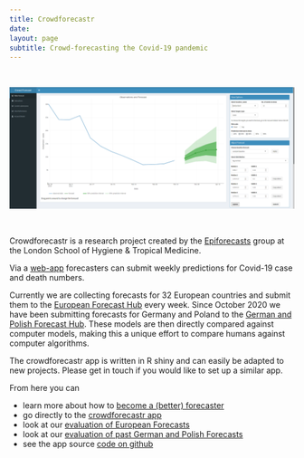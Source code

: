 ```yaml
---
title: Crowdforecastr
date: 
layout: page
subtitle: Crowd-forecasting the Covid-19 pandemic
---
```

<br>

![](images/app-screenshot.png)

<br> 


Crowdforecastr is a research project created by the [Epiforecasts](epiforecasts.io) group at the London School of Hygiene & Tropical Medicine. 

Via a [web-app](https://cmmid-lshtm.shinyapps.io/crowd-forecast/) forecasters can submit weekly predictions for Covid-19 case and death numbers. 

Currently we are collecting forecasts for 32 European countries and submit them to the [European Forecast Hub](https://covid19forecasthub.eu/) every week. Since October 2020 we have been submitting forecasts for Germany and Poland to the [German and Polish Forecast Hub](https://kitmetricslab.github.io/forecasthub/forecast). These models are then directly compared against computer models, making this a unique effort to compare humans against computer algorithms. 

The crowdforecastr app is written in R shiny and can easily be adapted to new projects. Please get in touch if you would like to set up a similar app. 

From here you can 
- learn more about how to [become a (better) forecaster](forecasting)
- go directly to the [crowdforecastr app](https://cmmid-lshtm.shinyapps.io/crowd-forecast/)
- look at our [evaluation of European Forecasts](https://epiforecasts.io/europe-covid-forecast) 
- look at our [evaluation of past German and Polish Forecasts](https://epiforecasts.io/covid.german.forecasts/)
- see the app source [code on github](https://github.com/epiforecasts/crowdforecastr)

